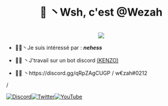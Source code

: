 <h1 align="center">🌙 丶Wsh, c'est @Wezah</h1>

<p align="center"><br>
  <a href="https://github.com/Wezah">
    <img src="https://discord.c99.nl/widget/theme-3/807639128257855517.png"/>
     </a>
</p>

- 🏴‍☠️丶Je suis intéressé par : _**nehess**_

- 🏴‍☠️ 丶J'travail sur un bot discord [(KENZO)](https://discord.gg/qRpZAgCUGP)

- 🏴‍☠️ 丶https://discord.gg/qRpZAgCUGP / w€zah#0212


\/


[![Discord](https://img.shields.io/badge/Discord%20-%237289DA.svg?&style=for-the-badge&logo=discord&logoColor=white)](https://discordapp.com/users/807639128257855517)[![Twitter](https://img.shields.io/badge/Twitter%20-%231DA1F2.svg?&style=for-the-badge&logo=Twitter&logoColor=white)](https://twitter.com/667Wezah)[![YouTube](https://img.shields.io/badge/YouTube-FF0000?style=for-the-badge&logo=youtube&logoColor=white)](https://www.youtube.com/channel/UCI9ELTuau0YlBPP5miLKsXw)
